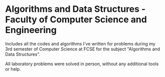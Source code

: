# Algorithms and Data Structures - Faculty of Computer Science and Engineering
Includes all the codes and algorithms I've written for problems during my 3rd semester of Computer Science at FCSE for the subject "Algorithms and Data Structures".

All laboratory problems were solved in person, without any additional tools or help.
